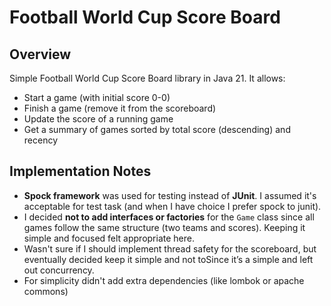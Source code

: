 # Football World Cup Score Board

## Overview

Simple Football World Cup Score Board library in Java 21. It allows:

- Start a game (with initial score 0-0)
- Finish a game (remove it from the scoreboard)
- Update the score of a running game
- Get a summary of games sorted by total score (descending) and recency

## Implementation Notes

- **Spock framework** was used for testing instead of **JUnit**. I assumed it's acceptable for test task (and when I have choice I prefer spock to junit).
- I decided **not to add interfaces or factories** for the `Game` class since all games follow the same structure (two teams and scores). Keeping it simple and focused felt appropriate here.
- Wasn't sure if I should implement thread safety for the scoreboard, but eventually decided keep it simple and not toSince it’s a simple and left out concurrency.
- For simplicity didn't add extra dependencies (like lombok or apache commons)

